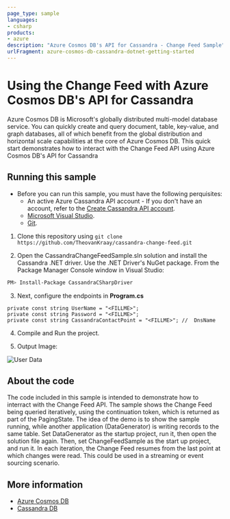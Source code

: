 ```yaml
---
page_type: sample
languages:
- csharp
products:
- azure
description: "Azure Cosmos DB's API for Cassandra - Change Feed Sample"
urlFragment: azure-cosmos-db-cassandra-dotnet-getting-started
---
```


# Using the Change Feed with Azure Cosmos DB's API for Cassandra
Azure Cosmos DB is Microsoft's globally distributed multi-model database service. You can quickly create and query document, table, key-value, and graph databases, all of which benefit from the global distribution and horizontal scale capabilities at the core of Azure Cosmos DB. 
This quick start demonstrates how to interact with the Change Feed API using Azure Cosmos DB's API for Cassandra

## Running this sample
* Before you can run this sample, you must have the following perquisites:
	* An active Azure Cassandra API account - If you don't have an account, refer to the [Create Cassandra API account](https://docs.microsoft.com/en-us/azure/cosmos-db/create-cassandra-dotnet). 
	* [Microsoft Visual Studio](https://www.visualstudio.com).
	* [Git](http://git-scm.com/).

1. Clone this repository using `git clone https://github.com/TheovanKraay/cassandra-change-feed.git`

2. Open the CassandraChangeFeedSample.sln solution and install the Cassandra .NET driver. Use the .NET Driver's NuGet package. From the Package Manager Console window in Visual Studio:

```bash
PM> Install-Package CassandraCSharpDriver
```

3. Next, configure the endpoints in **Program.cs**

```
private const string UserName = "<FILLME>"; 
private const string Password = "<FILLME>";
private const string CassandraContactPoint = "<FILLME>"; //  DnsName
```
4. Compile and Run the project.

5. Output Image: 

![User Data](/img.PNG?raw=true "user data")

## About the code
The code included in this sample is intended to demonstrate how to interract with the Change Feed API. The sample shows the Change Feed being queried iteratively, using the continuation token, which is returned as part of the PagingState. The idea of the demo is to show the sample running, while another application (DataGenerator) is writing records to the same table. Set DataGenerator as the startup project, run it, then open the solution file again. Then, set ChangeFeedSample as the start up project, and run it. In each iteration, the Change Feed resumes from the last point at which changes were read. This could be used in a streaming or event sourcing scenario.

## More information

- [Azure Cosmos DB](https://docs.microsoft.com/azure/cosmos-db/introduction)
- [Cassandra DB](http://cassandra.apache.org/)
